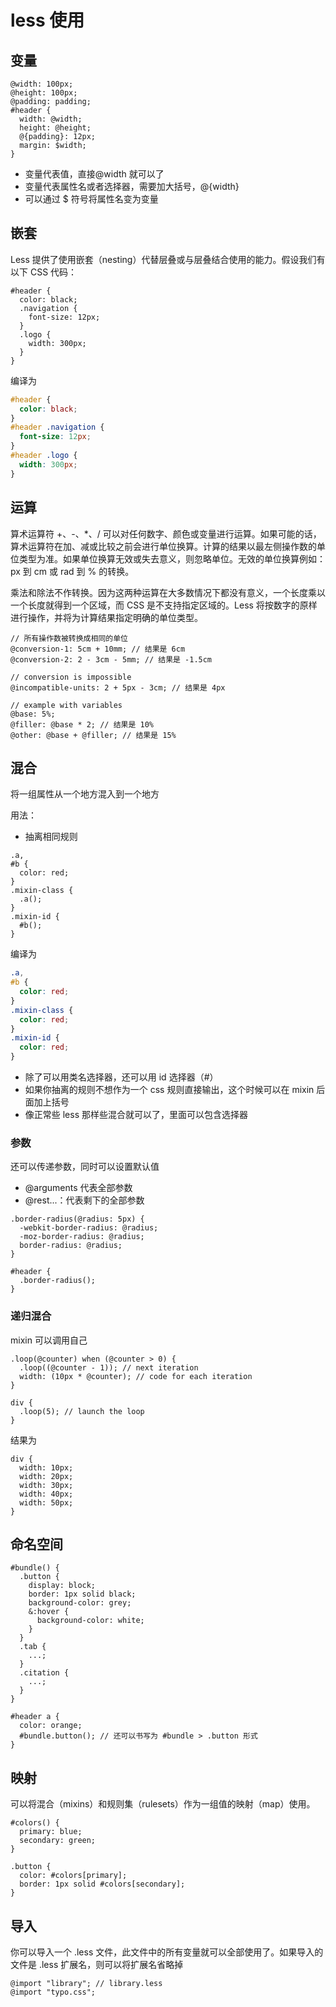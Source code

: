 # less 使用

## 变量

```less
@width: 100px;
@height: 100px;
@padding: padding;
#header {
  width: @width;
  height: @height;
  @{padding}: 12px;
  margin: $width;
}
```

- 变量代表值，直接@width 就可以了
- 变量代表属性名或者选择器，需要加大括号，@{width}
- 可以通过 $ 符号将属性名变为变量

## 嵌套

Less 提供了使用嵌套（nesting）代替层叠或与层叠结合使用的能力。假设我们有以下 CSS 代码：

```less
#header {
  color: black;
  .navigation {
    font-size: 12px;
  }
  .logo {
    width: 300px;
  }
}
```

编译为

```css
#header {
  color: black;
}
#header .navigation {
  font-size: 12px;
}
#header .logo {
  width: 300px;
}
```

## 运算

算术运算符 +、-、\*、/ 可以对任何数字、颜色或变量进行运算。如果可能的话，算术运算符在加、减或比较之前会进行单位换算。计算的结果以最左侧操作数的单位类型为准。如果单位换算无效或失去意义，则忽略单位。无效的单位换算例如：px 到 cm 或 rad 到 % 的转换。

乘法和除法不作转换。因为这两种运算在大多数情况下都没有意义，一个长度乘以一个长度就得到一个区域，而 CSS 是不支持指定区域的。Less 将按数字的原样进行操作，并将为计算结果指定明确的单位类型。

```less
// 所有操作数被转换成相同的单位
@conversion-1: 5cm + 10mm; // 结果是 6cm
@conversion-2: 2 - 3cm - 5mm; // 结果是 -1.5cm

// conversion is impossible
@incompatible-units: 2 + 5px - 3cm; // 结果是 4px

// example with variables
@base: 5%;
@filler: @base * 2; // 结果是 10%
@other: @base + @filler; // 结果是 15%
```

## 混合

将一组属性从一个地方混入到一个地方

用法：

- 抽离相同规则

```less
.a,
#b {
  color: red;
}
.mixin-class {
  .a();
}
.mixin-id {
  #b();
}
```

编译为

```css
.a,
#b {
  color: red;
}
.mixin-class {
  color: red;
}
.mixin-id {
  color: red;
}
```

- 除了可以用类名选择器，还可以用 id 选择器（#）
- 如果你抽离的规则不想作为一个 css 规则直接输出，这个时候可以在 mixin 后面加上括号
- 像正常些 less 那样些混合就可以了，里面可以包含选择器

### 参数

还可以传递参数，同时可以设置默认值

- @arguments 代表全部参数
- @rest...：代表剩下的全部参数

```less
.border-radius(@radius: 5px) {
  -webkit-border-radius: @radius;
  -moz-border-radius: @radius;
  border-radius: @radius;
}

#header {
  .border-radius();
}
```

### 递归混合

mixin 可以调用自己

```less
.loop(@counter) when (@counter > 0) {
  .loop((@counter - 1)); // next iteration
  width: (10px * @counter); // code for each iteration
}

div {
  .loop(5); // launch the loop
}
```

结果为

```less
div {
  width: 10px;
  width: 20px;
  width: 30px;
  width: 40px;
  width: 50px;
}
```

## 命名空间

```less
#bundle() {
  .button {
    display: block;
    border: 1px solid black;
    background-color: grey;
    &:hover {
      background-color: white;
    }
  }
  .tab {
    ...;
  }
  .citation {
    ...;
  }
}

#header a {
  color: orange;
  #bundle.button(); // 还可以书写为 #bundle > .button 形式
}
```

## 映射

可以将混合（mixins）和规则集（rulesets）作为一组值的映射（map）使用。

```less
#colors() {
  primary: blue;
  secondary: green;
}

.button {
  color: #colors[primary];
  border: 1px solid #colors[secondary];
}
```

## 导入

你可以导入一个 .less 文件，此文件中的所有变量就可以全部使用了。如果导入的文件是 .less 扩展名，则可以将扩展名省略掉

```less
@import "library"; // library.less
@import "typo.css";
```
